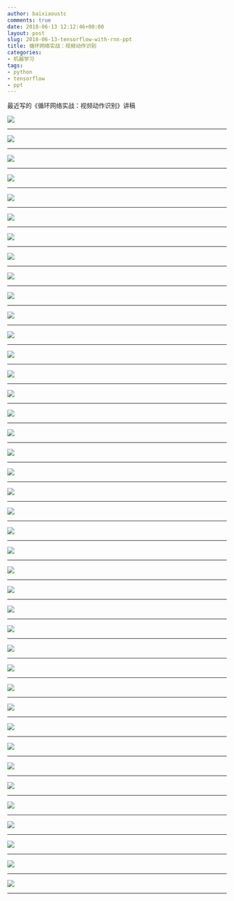 ```yaml
---
author: baixiaoustc
comments: true
date: 2018-06-13 12:12:46+00:00
layout: post
slug: 2018-06-13-tensorflow-with-rnn-ppt
title: 循环网络实战：视频动作识别
categories:
- 机器学习
tags:
- python 
- tensorflow 
- ppt
---
```


最近写的《循环网络实战：视频动作识别》讲稿


![](http://image99.renyit.com/image/%E5%BE%AA%E7%8E%AF%E7%BD%91%E7%BB%9C%E5%AE%9E%E6%88%98%EF%BC%9A%E8%A7%86%E9%A2%91%E5%8A%A8%E4%BD%9C%E8%AF%86%E5%88%AB.001.jpeg)

---

![](http://image99.renyit.com/image/%E5%BE%AA%E7%8E%AF%E7%BD%91%E7%BB%9C%E5%AE%9E%E6%88%98%EF%BC%9A%E8%A7%86%E9%A2%91%E5%8A%A8%E4%BD%9C%E8%AF%86%E5%88%AB.002.jpeg)

---

![](http://image99.renyit.com/image/%E5%BE%AA%E7%8E%AF%E7%BD%91%E7%BB%9C%E5%AE%9E%E6%88%98%EF%BC%9A%E8%A7%86%E9%A2%91%E5%8A%A8%E4%BD%9C%E8%AF%86%E5%88%AB.003.jpeg)

---

![](http://image99.renyit.com/image/%E5%BE%AA%E7%8E%AF%E7%BD%91%E7%BB%9C%E5%AE%9E%E6%88%98%EF%BC%9A%E8%A7%86%E9%A2%91%E5%8A%A8%E4%BD%9C%E8%AF%86%E5%88%AB.004.jpeg)

---

![](http://image99.renyit.com/image/%E5%BE%AA%E7%8E%AF%E7%BD%91%E7%BB%9C%E5%AE%9E%E6%88%98%EF%BC%9A%E8%A7%86%E9%A2%91%E5%8A%A8%E4%BD%9C%E8%AF%86%E5%88%AB.005.jpeg)

---

![](http://image99.renyit.com/image/%E5%BE%AA%E7%8E%AF%E7%BD%91%E7%BB%9C%E5%AE%9E%E6%88%98%EF%BC%9A%E8%A7%86%E9%A2%91%E5%8A%A8%E4%BD%9C%E8%AF%86%E5%88%AB.006.jpeg)

---

![](http://image99.renyit.com/image/%E5%BE%AA%E7%8E%AF%E7%BD%91%E7%BB%9C%E5%AE%9E%E6%88%98%EF%BC%9A%E8%A7%86%E9%A2%91%E5%8A%A8%E4%BD%9C%E8%AF%86%E5%88%AB.007.jpeg)

---

![](http://image99.renyit.com/image/%E5%BE%AA%E7%8E%AF%E7%BD%91%E7%BB%9C%E5%AE%9E%E6%88%98%EF%BC%9A%E8%A7%86%E9%A2%91%E5%8A%A8%E4%BD%9C%E8%AF%86%E5%88%AB.008.jpeg)

---

![](http://image99.renyit.com/image/%E5%BE%AA%E7%8E%AF%E7%BD%91%E7%BB%9C%E5%AE%9E%E6%88%98%EF%BC%9A%E8%A7%86%E9%A2%91%E5%8A%A8%E4%BD%9C%E8%AF%86%E5%88%AB.009.jpeg)

---

![](http://image99.renyit.com/image/%E5%BE%AA%E7%8E%AF%E7%BD%91%E7%BB%9C%E5%AE%9E%E6%88%98%EF%BC%9A%E8%A7%86%E9%A2%91%E5%8A%A8%E4%BD%9C%E8%AF%86%E5%88%AB.010.jpeg)

---

![](http://image99.renyit.com/image/%E5%BE%AA%E7%8E%AF%E7%BD%91%E7%BB%9C%E5%AE%9E%E6%88%98%EF%BC%9A%E8%A7%86%E9%A2%91%E5%8A%A8%E4%BD%9C%E8%AF%86%E5%88%AB.011.jpeg)

---

![](http://image99.renyit.com/image/%E5%BE%AA%E7%8E%AF%E7%BD%91%E7%BB%9C%E5%AE%9E%E6%88%98%EF%BC%9A%E8%A7%86%E9%A2%91%E5%8A%A8%E4%BD%9C%E8%AF%86%E5%88%AB.012.jpeg)

---

![](http://image99.renyit.com/image/%E5%BE%AA%E7%8E%AF%E7%BD%91%E7%BB%9C%E5%AE%9E%E6%88%98%EF%BC%9A%E8%A7%86%E9%A2%91%E5%8A%A8%E4%BD%9C%E8%AF%86%E5%88%AB.013.jpeg)

---

![](http://image99.renyit.com/image/%E5%BE%AA%E7%8E%AF%E7%BD%91%E7%BB%9C%E5%AE%9E%E6%88%98%EF%BC%9A%E8%A7%86%E9%A2%91%E5%8A%A8%E4%BD%9C%E8%AF%86%E5%88%AB.014.jpeg)

---

![](http://image99.renyit.com/image/%E5%BE%AA%E7%8E%AF%E7%BD%91%E7%BB%9C%E5%AE%9E%E6%88%98%EF%BC%9A%E8%A7%86%E9%A2%91%E5%8A%A8%E4%BD%9C%E8%AF%86%E5%88%AB.015.jpeg)

---

![](http://image99.renyit.com/image/%E5%BE%AA%E7%8E%AF%E7%BD%91%E7%BB%9C%E5%AE%9E%E6%88%98%EF%BC%9A%E8%A7%86%E9%A2%91%E5%8A%A8%E4%BD%9C%E8%AF%86%E5%88%AB.016.jpeg)

---

![](http://image99.renyit.com/image/%E5%BE%AA%E7%8E%AF%E7%BD%91%E7%BB%9C%E5%AE%9E%E6%88%98%EF%BC%9A%E8%A7%86%E9%A2%91%E5%8A%A8%E4%BD%9C%E8%AF%86%E5%88%AB.017.jpeg)

---

![](http://image99.renyit.com/image/%E5%BE%AA%E7%8E%AF%E7%BD%91%E7%BB%9C%E5%AE%9E%E6%88%98%EF%BC%9A%E8%A7%86%E9%A2%91%E5%8A%A8%E4%BD%9C%E8%AF%86%E5%88%AB.018.jpeg)

---

![](http://image99.renyit.com/image/%E5%BE%AA%E7%8E%AF%E7%BD%91%E7%BB%9C%E5%AE%9E%E6%88%98%EF%BC%9A%E8%A7%86%E9%A2%91%E5%8A%A8%E4%BD%9C%E8%AF%86%E5%88%AB.019.jpeg)

---

![](http://image99.renyit.com/image/%E5%BE%AA%E7%8E%AF%E7%BD%91%E7%BB%9C%E5%AE%9E%E6%88%98%EF%BC%9A%E8%A7%86%E9%A2%91%E5%8A%A8%E4%BD%9C%E8%AF%86%E5%88%AB.020.jpeg)

---

![](http://image99.renyit.com/image/%E5%BE%AA%E7%8E%AF%E7%BD%91%E7%BB%9C%E5%AE%9E%E6%88%98%EF%BC%9A%E8%A7%86%E9%A2%91%E5%8A%A8%E4%BD%9C%E8%AF%86%E5%88%AB.021.jpeg)

---

![](http://image99.renyit.com/image/%E5%BE%AA%E7%8E%AF%E7%BD%91%E7%BB%9C%E5%AE%9E%E6%88%98%EF%BC%9A%E8%A7%86%E9%A2%91%E5%8A%A8%E4%BD%9C%E8%AF%86%E5%88%AB.022.jpeg)

---

![](http://image99.renyit.com/image/%E5%BE%AA%E7%8E%AF%E7%BD%91%E7%BB%9C%E5%AE%9E%E6%88%98%EF%BC%9A%E8%A7%86%E9%A2%91%E5%8A%A8%E4%BD%9C%E8%AF%86%E5%88%AB.023.jpeg)

---

![](http://image99.renyit.com/image/%E5%BE%AA%E7%8E%AF%E7%BD%91%E7%BB%9C%E5%AE%9E%E6%88%98%EF%BC%9A%E8%A7%86%E9%A2%91%E5%8A%A8%E4%BD%9C%E8%AF%86%E5%88%AB.024.jpeg)

---

![](http://image99.renyit.com/image/%E5%BE%AA%E7%8E%AF%E7%BD%91%E7%BB%9C%E5%AE%9E%E6%88%98%EF%BC%9A%E8%A7%86%E9%A2%91%E5%8A%A8%E4%BD%9C%E8%AF%86%E5%88%AB.025.jpeg)

---

![](http://image99.renyit.com/image/%E5%BE%AA%E7%8E%AF%E7%BD%91%E7%BB%9C%E5%AE%9E%E6%88%98%EF%BC%9A%E8%A7%86%E9%A2%91%E5%8A%A8%E4%BD%9C%E8%AF%86%E5%88%AB.026.jpeg)

---

![](http://image99.renyit.com/image/%E5%BE%AA%E7%8E%AF%E7%BD%91%E7%BB%9C%E5%AE%9E%E6%88%98%EF%BC%9A%E8%A7%86%E9%A2%91%E5%8A%A8%E4%BD%9C%E8%AF%86%E5%88%AB.027.jpeg)

---

![](http://image99.renyit.com/image/%E5%BE%AA%E7%8E%AF%E7%BD%91%E7%BB%9C%E5%AE%9E%E6%88%98%EF%BC%9A%E8%A7%86%E9%A2%91%E5%8A%A8%E4%BD%9C%E8%AF%86%E5%88%AB.028.jpeg)

---

![](http://image99.renyit.com/image/%E5%BE%AA%E7%8E%AF%E7%BD%91%E7%BB%9C%E5%AE%9E%E6%88%98%EF%BC%9A%E8%A7%86%E9%A2%91%E5%8A%A8%E4%BD%9C%E8%AF%86%E5%88%AB.029.jpeg)

---

![](http://image99.renyit.com/image/%E5%BE%AA%E7%8E%AF%E7%BD%91%E7%BB%9C%E5%AE%9E%E6%88%98%EF%BC%9A%E8%A7%86%E9%A2%91%E5%8A%A8%E4%BD%9C%E8%AF%86%E5%88%AB.030.jpeg)

---

![](http://image99.renyit.com/image/%E5%BE%AA%E7%8E%AF%E7%BD%91%E7%BB%9C%E5%AE%9E%E6%88%98%EF%BC%9A%E8%A7%86%E9%A2%91%E5%8A%A8%E4%BD%9C%E8%AF%86%E5%88%AB.031.jpeg)

---

![](http://image99.renyit.com/image/%E5%BE%AA%E7%8E%AF%E7%BD%91%E7%BB%9C%E5%AE%9E%E6%88%98%EF%BC%9A%E8%A7%86%E9%A2%91%E5%8A%A8%E4%BD%9C%E8%AF%86%E5%88%AB.032.jpeg)

---

![](http://image99.renyit.com/image/%E5%BE%AA%E7%8E%AF%E7%BD%91%E7%BB%9C%E5%AE%9E%E6%88%98%EF%BC%9A%E8%A7%86%E9%A2%91%E5%8A%A8%E4%BD%9C%E8%AF%86%E5%88%AB.033.jpeg)

---

![](http://image99.renyit.com/image/%E5%BE%AA%E7%8E%AF%E7%BD%91%E7%BB%9C%E5%AE%9E%E6%88%98%EF%BC%9A%E8%A7%86%E9%A2%91%E5%8A%A8%E4%BD%9C%E8%AF%86%E5%88%AB.034.jpeg)

---

![](http://image99.renyit.com/image/%E5%BE%AA%E7%8E%AF%E7%BD%91%E7%BB%9C%E5%AE%9E%E6%88%98%EF%BC%9A%E8%A7%86%E9%A2%91%E5%8A%A8%E4%BD%9C%E8%AF%86%E5%88%AB.035.jpeg)

---

![](http://image99.renyit.com/image/%E5%BE%AA%E7%8E%AF%E7%BD%91%E7%BB%9C%E5%AE%9E%E6%88%98%EF%BC%9A%E8%A7%86%E9%A2%91%E5%8A%A8%E4%BD%9C%E8%AF%86%E5%88%AB.036.jpeg)

---

![](http://image99.renyit.com/image/%E5%BE%AA%E7%8E%AF%E7%BD%91%E7%BB%9C%E5%AE%9E%E6%88%98%EF%BC%9A%E8%A7%86%E9%A2%91%E5%8A%A8%E4%BD%9C%E8%AF%86%E5%88%AB.037.jpeg)

---

![](http://image99.renyit.com/image/%E5%BE%AA%E7%8E%AF%E7%BD%91%E7%BB%9C%E5%AE%9E%E6%88%98%EF%BC%9A%E8%A7%86%E9%A2%91%E5%8A%A8%E4%BD%9C%E8%AF%86%E5%88%AB.038.jpeg)

---

![](http://image99.renyit.com/image/%E5%BE%AA%E7%8E%AF%E7%BD%91%E7%BB%9C%E5%AE%9E%E6%88%98%EF%BC%9A%E8%A7%86%E9%A2%91%E5%8A%A8%E4%BD%9C%E8%AF%86%E5%88%AB.039.jpeg)

---

![](http://image99.renyit.com/image/%E5%BE%AA%E7%8E%AF%E7%BD%91%E7%BB%9C%E5%AE%9E%E6%88%98%EF%BC%9A%E8%A7%86%E9%A2%91%E5%8A%A8%E4%BD%9C%E8%AF%86%E5%88%AB.040.jpeg)

---

